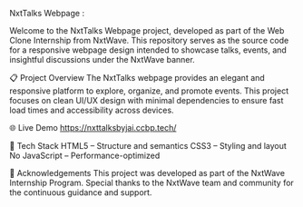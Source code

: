 NxtTalks Webpage :

Welcome to the NxtTalks Webpage project, developed as part of the Web Clone Internship from NxtWave. 
This repository serves as the source code for a responsive webpage design intended to showcase talks, events, and insightful discussions under the NxtWave banner.

📋 Project Overview
The NxtTalks webpage provides an elegant and responsive platform to explore, organize, and promote events. 
This project focuses on clean UI/UX design with minimal dependencies to ensure fast load times and accessibility across devices.

🌐 Live Demo 
https://nxttalksbyjai.ccbp.tech/

🚀 Tech Stack
HTML5 – Structure and semantics
CSS3 – Styling and layout
No JavaScript – Performance-optimized

🤝 Acknowledgements
This project was developed as part of the NxtWave Internship Program. 
Special thanks to the NxtWave team and community for the continuous guidance and support.
